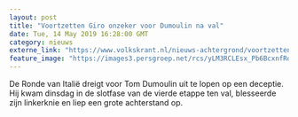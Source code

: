 ```yaml
---
layout: post
title: "Voortzetten Giro onzeker voor Dumoulin na val"
date: Tue, 14 May 2019 16:28:00 GMT
category: nieuws
externe_link: "https://www.volkskrant.nl/nieuws-achtergrond/voortzetten-giro-onzeker-voor-dumoulin-na-zware-val~b492e333/"
feature_image: "https://images3.persgroep.net/rcs/yLM3RCLEsx_Pb6BcxnfRdkdOS9Q/diocontent/148368630/_crop/0/503/1579/1578/_fill/320/320?appId=93a17a8fd81db0de025c8abd1cca1279&quality=0.85"
---
```


De Ronde van Italië dreigt voor Tom Dumoulin uit te lopen op een deceptie. Hij kwam dinsdag in de slotfase van de vierde etappe ten val, blesseerde zijn linkerknie en liep een grote achterstand op.
